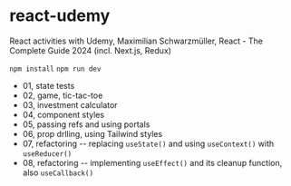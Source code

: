 # react-udemy

React activities with Udemy, Maximilian Schwarzmüller, React - The Complete Guide 2024 (incl. Next.js, Redux)

`npm install`
`npm run dev`

- 01, state tests
- 02, game, tic-tac-toe
- 03, investment calculator
- 04, component styles
- 05, passing refs and using portals
- 06, prop drlling, using Tailwind styles
- 07, refactoring -- replacing `useState()` and using `useContext()` with `useReducer()`
- 08, refactoring -- implementing `useEffect()` and its cleanup function, also `useCallback()`
